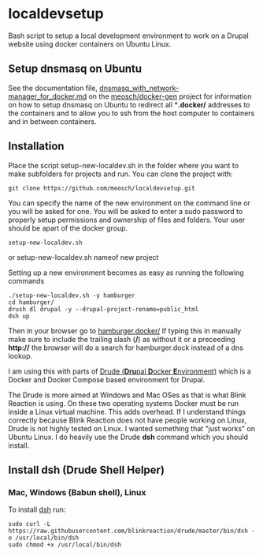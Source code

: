 # localdevsetup
Bash script to setup a local development environment to work on a Drupal website using docker containers on Ubuntu Linux.

## Setup dnsmasq on Ubuntu
See the documentation file, [dnsmasq_with_network-manager_for_docker.md](https://github.com/meosch/docker-gen/raw/master/dnsmasq-configuration/dnsmasq_with_network-manager_for_docker.md) on the [meosch/docker-gen](https://github.com/meosch/docker-gen) project for information on how to setup dnsmasq on Ubuntu to redirect all ***.docker/** addresses to the containers and to allow you to ssh from the host computer to containers and in between containers.


## Installation
Place the script setup-new-localdev.sh in the folder where you want to make subfolders for projects and run. You can clone the project with:

	git clone https://github.com/meosch/localdevsetup.git

You can specify the name of the new environment on the command line or you will be asked for one. You will be asked to enter a sudo password to properly setup permissions and ownership of files and folders. Your user should be apart of the docker group.

    setup-new-localdev.sh
or
    setup-new-localdev.sh  nameof new project
    
Setting up a new environment becomes as easy as running the following commands
    
    ./setup-new-localdev.sh -y hamburger
    cd hamburger/
    drush dl drupal -y --drupal-project-rename=public_html
    dsh up
Then in your browser go to [hamburger.docker/](http://hamburger.docker/ "hamburger local development environment") If typing this in manually make sure to include the trailing slash (**/**) as without it or a preceeding **http://** the browser will do a search for hamburger.dock instead of a dns lookup. 

I am using this with parts of [Drude (**Dru**pal **D**ocker **E**nvironment)](https://github.com/blinkreaction/drude "Drude GitHub Project") which is a Docker and Docker Compose based environment for Drupal. 

The Drude is more aimed at Windows and Mac OSes as that is what Blink Reaction is using. On these two operating systems Docker must be run inside a Linux virtual machine. This adds overhead. If I understand things correctly because Blink Reaction does not have people working on Linux, Drude is not highly tested on Linux.  I wanted something that "just works" on Ubuntu Linux. I do heavily use the Drude **dsh** command which you should install.

## Install dsh (Drude Shell Helper)


### Mac, Windows (Babun shell), Linux

To install [dsh](#dsh) run:

    sudo curl -L https://raw.githubusercontent.com/blinkreaction/drude/master/bin/dsh -o /usr/local/bin/dsh
    sudo chmod +x /usr/local/bin/dsh


